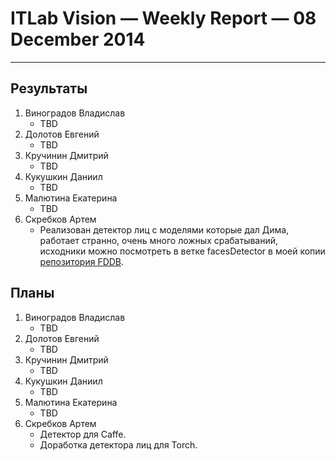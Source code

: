 # ITLab Vision — Weekly Report — 08 December 2014

----------------

## Результаты

  1. Виноградов Владислав
     - TBD
  1. Долотов Евгений
     - TBD
  1. Кручинин Дмитрий
     - TBD
  1. Кукушкин Даниил
     - TBD
  1. Малютина Екатерина
     - TBD
  1. Скребков Артем
     - Реализован детектор лиц с моделями которые дал Дима, работает странно, очень много ложных срабатываний, исходники можно посмотреть в ветке facesDetector в моей копии [репозитория FDDB](https://github.com/stragger/itlab-vision-faces-detection).

## Планы

  1. Виноградов Владислав
     - TBD
  1. Долотов Евгений
     - TBD
  1. Кручинин Дмитрий
     - TBD
  1. Кукушкин Даниил
     - TBD
  1. Малютина Екатерина
     - TBD
  1. Скребков Артем
     - Детектор для Caffe.
     - Доработка детектора лиц для Torch.
